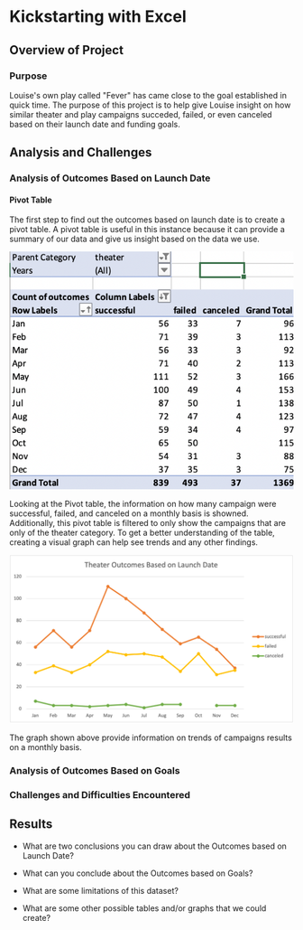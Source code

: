 # Kickstarting with Excel

## Overview of Project

### Purpose
Louise's own play called "Fever" has came close to the goal established in quick time. The purpose of this project is to help give Louise insight on how similar theater and play campaigns succeded, failed, or even canceled based on their launch date and funding goals.

## Analysis and Challenges

### Analysis of Outcomes Based on Launch Date
#### Pivot Table
The first step to find out the outcomes based on launch date is to create a pivot table. A pivot table is useful in this instance because it can provide a summary of our data and give us insight based on the data we use.

![Outcome Based on Launch Date Pivot Table](https://github.com/40super/kickstarter-analysis/blob/main/resource/Pivot_Table_Outcome.png?raw=true)

Looking at the Pivot table, the information on how many campaign were successful, failed, and canceled on a monthly basis is showned. Additionally, this pivot table is filtered to only show the campaigns that are only of the theater category. To get a better understanding of the table, creating a visual graph can help see trends and any other findings.

![Outcome Based on Launch Date](https://github.com/40super/kickstarter-analysis/blob/main/resource/Theater_Outcomes_vs_Launch.png?raw=true)

The graph shown above provide information on trends of campaigns results on a monthly basis.

### Analysis of Outcomes Based on Goals

### Challenges and Difficulties Encountered

## Results

- What are two conclusions you can draw about the Outcomes based on Launch Date?

- What can you conclude about the Outcomes based on Goals?

- What are some limitations of this dataset?

- What are some other possible tables and/or graphs that we could create?
